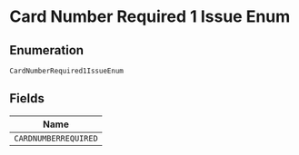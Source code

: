 
# Card Number Required 1 Issue Enum

## Enumeration

`CardNumberRequired1IssueEnum`

## Fields

| Name |
|  --- |
| `CARDNUMBERREQUIRED` |

